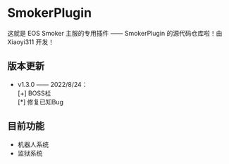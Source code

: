 # SmokerPlugin

这就是 EOS Smoker 主服的专用插件 —— SmokerPlugin 的源代码仓库啦！由 Xiaoyi311 开发！

## 版本更新

- v1.3.0 —— 2022/8/24：<br> [+] BOSS栏 <br> [*] 修复已知Bug <br>

## 目前功能

- 机器人系统
- 监狱系统
